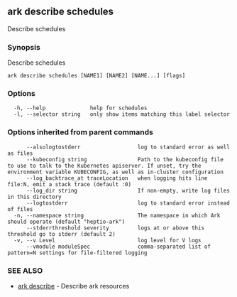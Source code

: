 ## ark describe schedules

Describe schedules

### Synopsis


Describe schedules

```
ark describe schedules [NAME1] [NAME2] [NAME...] [flags]
```

### Options

```
  -h, --help              help for schedules
  -l, --selector string   only show items matching this label selector
```

### Options inherited from parent commands

```
      --alsologtostderr                  log to standard error as well as files
      --kubeconfig string                Path to the kubeconfig file to use to talk to the Kubernetes apiserver. If unset, try the environment variable KUBECONFIG, as well as in-cluster configuration
      --log_backtrace_at traceLocation   when logging hits line file:N, emit a stack trace (default :0)
      --log_dir string                   If non-empty, write log files in this directory
      --logtostderr                      log to standard error instead of files
  -n, --namespace string                 The namespace in which Ark should operate (default "heptio-ark")
      --stderrthreshold severity         logs at or above this threshold go to stderr (default 2)
  -v, --v Level                          log level for V logs
      --vmodule moduleSpec               comma-separated list of pattern=N settings for file-filtered logging
```

### SEE ALSO
* [ark describe](ark_describe.md)	 - Describe ark resources

